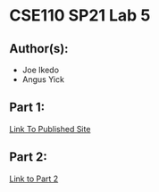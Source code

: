 # CSE110 SP21 Lab 5

## Author(s):
  - Joe Ikedo
  - Angus Yick 

## Part 1:

[Link To Published Site](https://joeikedo.github.io/Lab5/)

## Part 2:

[Link to Part 2](https://github.com/joeikedo/github-actions-for-ci/issues/7)